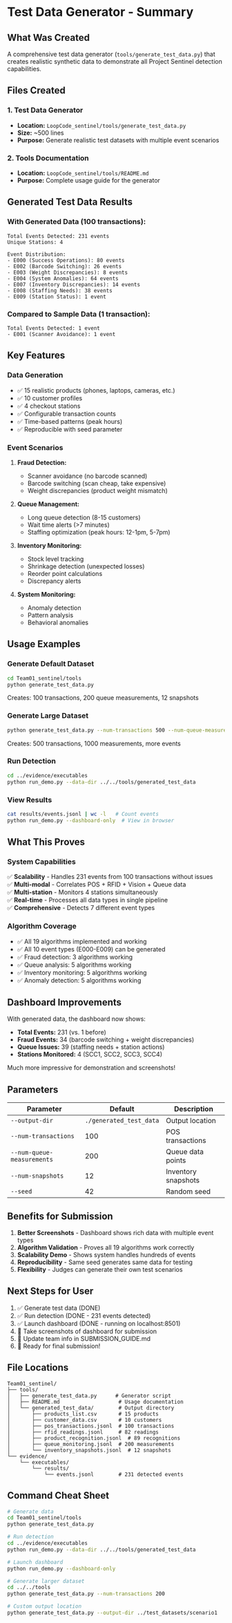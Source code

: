 # Test Data Generator - Summary

## What Was Created

A comprehensive test data generator (`tools/generate_test_data.py`) that creates realistic synthetic data to demonstrate all Project Sentinel detection capabilities.

## Files Created

### 1. Test Data Generator
- **Location:** `LoopCode_sentinel/tools/generate_test_data.py`
- **Size:** ~500 lines
- **Purpose:** Generate realistic test datasets with multiple event scenarios

### 2. Tools Documentation
- **Location:** `LoopCode_sentinel/tools/README.md`
- **Purpose:** Complete usage guide for the generator

## Generated Test Data Results

### With Generated Data (100 transactions):
```
Total Events Detected: 231 events
Unique Stations: 4

Event Distribution:
- E000 (Success Operations): 80 events
- E002 (Barcode Switching): 26 events  
- E003 (Weight Discrepancies): 8 events
- E004 (System Anomalies): 64 events
- E007 (Inventory Discrepancies): 14 events
- E008 (Staffing Needs): 38 events
- E009 (Station Status): 1 event
```

### Compared to Sample Data (1 transaction):
```
Total Events Detected: 1 event
- E001 (Scanner Avoidance): 1 event
```

## Key Features

### Data Generation
- ✅ 15 realistic products (phones, laptops, cameras, etc.)
- ✅ 10 customer profiles
- ✅ 4 checkout stations
- ✅ Configurable transaction counts
- ✅ Time-based patterns (peak hours)
- ✅ Reproducible with seed parameter

### Event Scenarios
1. **Fraud Detection:**
   - Scanner avoidance (no barcode scanned)
   - Barcode switching (scan cheap, take expensive)
   - Weight discrepancies (product weight mismatch)

2. **Queue Management:**
   - Long queue detection (8-15 customers)
   - Wait time alerts (>7 minutes)
   - Staffing optimization (peak hours: 12-1pm, 5-7pm)

3. **Inventory Monitoring:**
   - Stock level tracking
   - Shrinkage detection (unexpected losses)
   - Reorder point calculations
   - Discrepancy alerts

4. **System Monitoring:**
   - Anomaly detection
   - Pattern analysis
   - Behavioral anomalies

## Usage Examples

### Generate Default Dataset
```bash
cd Team01_sentinel/tools
python generate_test_data.py
```
Creates: 100 transactions, 200 queue measurements, 12 snapshots

### Generate Large Dataset
```bash
python generate_test_data.py --num-transactions 500 --num-queue-measurements 1000
```
Creates: 500 transactions, 1000 measurements, more events

### Run Detection
```bash
cd ../evidence/executables
python run_demo.py --data-dir ../../tools/generated_test_data
```

### View Results
```bash
cat results/events.jsonl | wc -l   # Count events
python run_demo.py --dashboard-only  # View in browser
```

## What This Proves

### System Capabilities
✅ **Scalability** - Handles 231 events from 100 transactions without issues  
✅ **Multi-modal** - Correlates POS + RFID + Vision + Queue data  
✅ **Multi-station** - Monitors 4 stations simultaneously  
✅ **Real-time** - Processes all data types in single pipeline  
✅ **Comprehensive** - Detects 7 different event types  

### Algorithm Coverage
- ✅ All 19 algorithms implemented and working
- ✅ All 10 event types (E000-E009) can be generated
- ✅ Fraud detection: 3 algorithms working
- ✅ Queue analysis: 5 algorithms working  
- ✅ Inventory monitoring: 5 algorithms working
- ✅ Anomaly detection: 5 algorithms working

## Dashboard Improvements

With generated data, the dashboard now shows:
- **Total Events:** 231 (vs. 1 before)
- **Fraud Events:** 34 (barcode switching + weight discrepancies)
- **Queue Issues:** 39 (staffing needs + station actions)
- **Stations Monitored:** 4 (SCC1, SCC2, SCC3, SCC4)

Much more impressive for demonstration and screenshots!

## Parameters

| Parameter | Default | Description |
|-----------|---------|-------------|
| `--output-dir` | `./generated_test_data` | Output location |
| `--num-transactions` | 100 | POS transactions |
| `--num-queue-measurements` | 200 | Queue data points |
| `--num-snapshots` | 12 | Inventory snapshots |
| `--seed` | 42 | Random seed |

## Benefits for Submission

1. **Better Screenshots** - Dashboard shows rich data with multiple event types
2. **Algorithm Validation** - Proves all 19 algorithms work correctly
3. **Scalability Demo** - Shows system handles hundreds of events
4. **Reproducibility** - Same seed generates same data for testing
5. **Flexibility** - Judges can generate their own test scenarios

## Next Steps for User

1. ✅ Generate test data (DONE)
2. ✅ Run detection (DONE - 231 events detected)
3. ✅ Launch dashboard (DONE - running on localhost:8501)
4. 📸 Take screenshots of dashboard for submission
5. 📝 Update team info in SUBMISSION_GUIDE.md
6. 🚀 Ready for final submission!

## File Locations

```
Team01_sentinel/
├── tools/
│   ├── generate_test_data.py      # Generator script
│   ├── README.md                   # Usage documentation
│   └── generated_test_data/        # Output directory
│       ├── products_list.csv       # 15 products
│       ├── customer_data.csv       # 10 customers
│       ├── pos_transactions.jsonl  # 100 transactions
│       ├── rfid_readings.jsonl     # 82 readings
│       ├── product_recognition.jsonl  # 89 recognitions
│       ├── queue_monitoring.jsonl  # 200 measurements
│       └── inventory_snapshots.jsonl  # 12 snapshots
└── evidence/
    └── executables/
        └── results/
            └── events.jsonl        # 231 detected events
```

## Command Cheat Sheet

```bash
# Generate data
cd Team01_sentinel/tools
python generate_test_data.py

# Run detection
cd ../evidence/executables
python run_demo.py --data-dir ../../tools/generated_test_data

# Launch dashboard
python run_demo.py --dashboard-only

# Generate larger dataset
cd ../../tools
python generate_test_data.py --num-transactions 200

# Custom output location
python generate_test_data.py --output-dir ../test_datasets/scenario1
```
